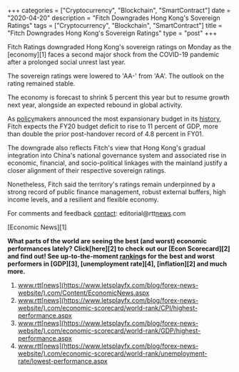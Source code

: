 +++
categories = ["Cryptocurrency", "Blockchain", "SmartContract"]
date = "2020-04-20"
description = "Fitch Downgrades Hong Kong's Sovereign Ratings"
tags = ["Cryptocurrency", "Blockchain", "SmartContract"]
title = "Fitch Downgrades Hong Kong's Sovereign Ratings"
type = "post"
+++

Fitch Ratings downgraded Hong Kong's sovereign ratings on Monday as the
[economy][1] faces a second major shock from the COVID-19 pandemic after
a prolonged social unrest last year.

The sovereign ratings were lowered to 'AA-' from 'AA'. The outlook on
the rating remained stable.

The economy is forecast to shrink 5 percent this year but to resume
growth next year, alongside an expected rebound in global activity.

As [policy](https://www.fintechee.com/policy/)makers announced the most expansionary budget in its [history](https://www.fixpro.org/post/chargeless-historical-data-api-backtesting/),
Fitch expects the FY20 budget deficit to rise to 11 percent of GDP, more
than double the prior post-handover record of 4.8 percent in FY01.

The downgrade also reflects Fitch's view that Hong Kong's gradual
integration into China's national governance system and associated rise
in economic, financial, and socio-political linkages with the mainland
justify a closer alignment of their respective sovereign ratings.

Nonetheless, Fitch said the territory's ratings remain underpinned by a
strong record of public finance management, robust external buffers,
high income levels, and a resilient and flexible economy.

For comments and feedback [contact](https://www.playgroundfx.com/contact/): editorial@rtt[news](https://www.letsplayfx.com/blog/forex-news-website/).com

[Economic News][1]

 **What parts of the world are seeing the best (and worst) economic
performances lately? Click[here][2] to check out our [Econ Scorecard][2]
and find out! See up-to-the-moment [ranking](https://www.playgroundfx.com/blog/crypto-exchange-ranking/)s for the best and worst
performers in [GDP][3], [unemployment rate][4], [inflation][2] and much
more.**

   1. www.rtt[news](https://www.letsplayfx.com/blog/forex-news-website/).com/Content/EconomicNews.aspx
   2. www.rtt[news](https://www.letsplayfx.com/blog/forex-news-website/).com/economic-scorecard/world-rank/CPI/highest-performance.aspx
   3. www.rtt[news](https://www.letsplayfx.com/blog/forex-news-website/).com/economic-scorecard/world-rank/GDP/highest-performance.aspx
   4. www.rtt[news](https://www.letsplayfx.com/blog/forex-news-website/).com/economic-scorecard/world-rank/unemployment-rate/lowest-performance.aspx